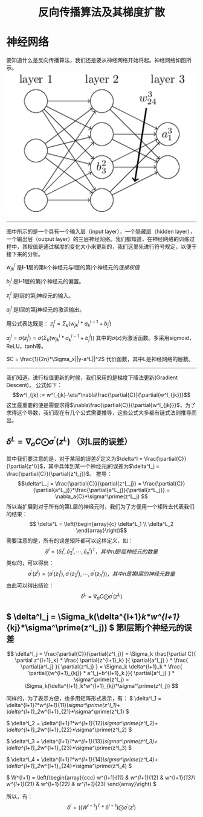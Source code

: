 <h1 align = "center">反向传播算法及其梯度扩散</h1>

# 神经网络
要知道什么是反向传播算法，我们还是要从神经网络开始将起。神经网络如图所示。
![network][network]
****
图中所示的是一个具有一个输入层（input layer），一个隐藏层（hidden layer），一个输出层（output layer）的三层神经网络。我们都知道，在神经网络的训练过程中，其权值是通过梯度的变化大小来更新的，我们这里先进行符号规定，以便于接下来的分析。

$w^l_{jk}$ 是**l-1**层的第k个神经元与**l**层的第j个神经元的*连接权值*

$b^l_{j}$ 是**l-1**层的第j个神经元的偏置。

$z^l_{j}$ 是**l**层的第j神经元的输入。

$a^l_{j}$ 是**l**层的第j神经元的激活输出。

用公式表达既是：
$z^l_{j} = \Sigma_{k} (w^l_{jk}*a^{l-1}_{k}+b^l_j)$

$a^l_j = \sigma(z^l_j) = \sigma(\Sigma_k (w^l_{jk}*a^{l-1}_k+b^l_j) )$
其中的$\sigma(x)$为激活函数。多采用sigmoid，ReLU，tanh等。

$C = \frac{1}{2n}*\Sigma_x||y-a^L||^2$ 代价函数，其中L是神经网络的层数。
****

我们知道，进行权值更新的时候，我们采用的是梯度下降法更新(Gradient Descent)， 公式如下：
$$w^l_{jk} := w^l_{jk}-\eta*\nabla\frac{\partial{C}}{\partial{w^l_{jk}}}$$
这里最重要的便是需要求得$\nabla\frac{\partial{C}}{\partial{w^l_{jk}}}$，为了求得这个导数，我们现在有几个公式需要推导，这些公式大多都有链式法则推导而出。


<!--第一个公式-->
## $\delta^L = \nabla_a{C}\bigodot \sigma^\prime(z^L)$ （对L层的误差）

其中我们要注意的是，对于某层的误差$\delta^l$定义为$\delta^l = \frac{\partial{C}}{\partial{z^l}}$，其中具体到某一个神经元j的误差为$\delta^l_j = \frac{\partial{C}}{\partial{z^l_j}}$。
推导：
$$\delta^L_j = \frac{\partial{C}}{\partial{z^L_j}} = \frac{\partial{C}}{\partial{a^L_j}}*\frac{\partial{a^L_j}}{\partial{z^L_j}} = \nabla_a{C}*\sigma^\prime(z^L_j) $$
所以当扩展到对于所有的第L层的神经元时，我们为了方便用一个矩阵去代表我们的结果：
$$ \delta^L = \left(\begin{array}{c}
                        \delta^L_1 \\ 
                        \delta^L_2
			  \end{array}\right)$$
需要注意的是，所有的误差矩阵都可以这样定义，如：
$$ \delta^l = (\delta^l_1, \delta^l_2, \cdots,\delta^l_n)^T， 其中n是l层神经元的数量$$
类似的，可以得出：
$$ \sigma^\prime(z^l) = (\sigma^\prime(z^l_1),\sigma^\prime(z^l_2),\cdots,\sigma^\prime(z^l_n))，其中n是第l层的神经元数量$$
由此可以得出结论：
$$\delta^L = \nabla_a{C}\bigodot \sigma^\prime(z^L)$$


<!--第二个公式-->
## $  \delta^l_j = \Sigma_k(\delta^{l+1}_k*w^{l+1}_{kj}*\sigma^\prime(z^l_j))  $ 第l层第j个神经元的误差

$$  
\delta^l_j = 
\frac{\partial{C}}{\partial{z^l_j}} = 
\Sigma_k \frac{\partial C}{ \partial z^{l+1}_k} * \frac{ \partial{z^{l+1}_k} }{ \partial{a^l_j} } * 
\frac{ \partial{a^l_j} }{ \partial{z^l_j} }  
=  \Sigma_k \delta^{l+1}_k * \frac{ \partial({w^{l+1}_{kj}} * a^l_j+b^{l+1}_k )}{ \partial{a^l_j} } * \sigma^\prime(z^l_j)
= \Sigma_k(\delta^{l+1}_k*w^{l+1}_{kj}*\sigma^\prime(z^l_j))
$$

同样的，为了表示方便，也多用矩阵形式表示，有：
$ \delta^l_1 = \delta^{l+1}_1*w^{l+1}_{11}*\sigma^\prime(z^l_1)+
\delta^{l+1}_2*w^{l+1}_{21}*\sigma^\prime(z^l_1)
$

$ \delta^l_2 = \delta^{l+1}_1*w^{l+1}_{12}*\sigma^\prime(z^l_2)+
\delta^{l+1}_2*w^{l+1}_{22}*\sigma^\prime(z^l_2)
$

$ \delta^l_3 = \delta^{l+1}_1*w^{l+1}_{13}*\sigma^\prime(z^l_3)+
\delta^{l+1}_2*w^{l+1}_{23}*\sigma^\prime(z^l_3)
$

$ \delta^l_4 = \delta^{l+1}_1*w^{l+1}_{14}*\sigma^\prime(z^l_4)+
\delta^{l+1}_2*w^{l+1}_{24}*\sigma^\prime(z^l_4)
$

$
W^{l+1} = \left(\begin{array}{ccc}
		w^{l+1}_{11} & w^{l+1}_{12} & w^{l+1}_{13}\\ 
		w^{l+1}_{21} & w^{l+1}_{22} & w^{l+1}_{23}
	\end{array}\right)
$

所以，有：
$$
\delta^l = ((W^{l+1})^T * \delta^{l+1}) \bigodot \sigma^\prime(z^l)
$$









[network]:./imgs/network.png